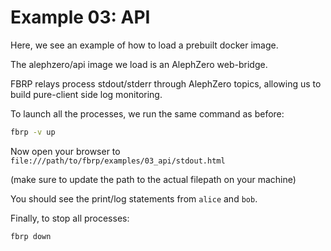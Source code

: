 # Example 03: API

Here, we see an example of how to load a prebuilt docker image.

The alephzero/api image we load is an AlephZero web-bridge.

FBRP relays process stdout/stderr through AlephZero topics, allowing us to build pure-client side log monitoring.

To launch all the processes, we run the same command as before:
```sh
fbrp -v up
```

Now open your browser to `file:///path/to/fbrp/examples/03_api/stdout.html`

(make sure to update the path to the actual filepath on your machine)

You should see the print/log statements from `alice` and `bob`.

Finally, to stop all processes:
```sh
fbrp down
```

